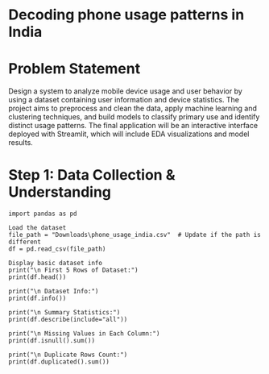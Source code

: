 # Decoding phone usage patterns in India

# Problem Statement
Design a system to analyze mobile device usage and user behavior by using a dataset containing user information and device statistics. The project aims to preprocess and clean the data, apply machine learning and clustering techniques, and build models to classify primary use and identify distinct usage patterns. The final application will be an interactive interface deployed with Streamlit, which will include EDA visualizations and model results.

# Step 1: Data Collection & Understanding
    import pandas as pd
   
    Load the dataset
    file_path = "Downloads\phone_usage_india.csv"  # Update if the path is different
    df = pd.read_csv(file_path)

    Display basic dataset info
    print("\n First 5 Rows of Dataset:")
    print(df.head())

    print("\n Dataset Info:")
    print(df.info())

    print("\n Summary Statistics:")
    print(df.describe(include="all"))

    print("\n Missing Values in Each Column:")
    print(df.isnull().sum())

    print("\n Duplicate Rows Count:")
    print(df.duplicated().sum())
